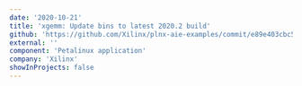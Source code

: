 ```yaml
---
date: '2020-10-21'
title: 'xgemm: Update bins to latest 2020.2 build'
github: 'https://github.com/Xilinx/plnx-aie-examples/commit/e89e403cbc5b89be18d32ce2e3c57127c8377c2c'
external: ''
component: 'Petalinux application'
company: 'Xilinx'
showInProjects: false
---
```

